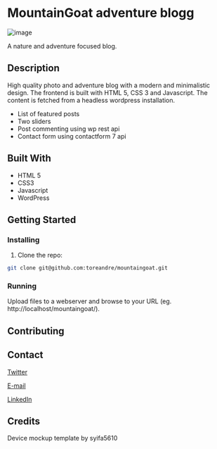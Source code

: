 # MountainGoat adventure blogg

![image](https://rosander.no/mountaingoat/images/mountaingoat-device-mockup.jpg)

A nature and adventure focused blog.

## Description

High quality photo and adventure blog with a modern and minimalistic design.
The frontend is built with HTML 5, CSS 3 and Javascript.
The content is fetched from a headless wordpress installation.

- List of featured posts
- Two sliders
- Post commenting using wp rest api
- Contact form using contactform 7 api

## Built With

- HTML 5
- CSS3
- Javascript
- WordPress

## Getting Started

### Installing

1. Clone the repo:

```bash
git clone git@github.com:toreandre/mountaingoat.git
```

### Running

Upload files to a webserver and browse to your URL (eg. http://localhost/mountaingoat/).

## Contributing

## Contact

[Twitter](www.twitter.com)

[E-mail](mailto:tore@rosander.no)

[LinkedIn](www.linkedin.com)

## Credits

Device mockup template by syifa5610
